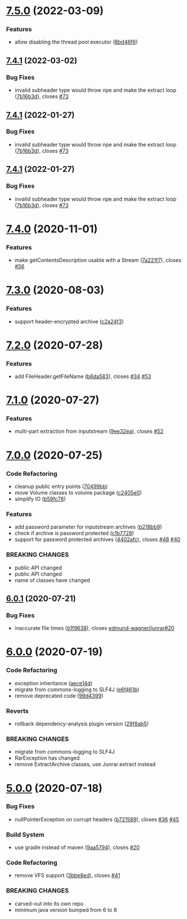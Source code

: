 # [7.5.0](https://github.com/andrebrait/junrar/compare/v7.4.1...v7.5.0) (2022-03-09)


### Features

* allow disabling the thread pool executor ([8bd46f6](https://github.com/andrebrait/junrar/commit/8bd46f693f71f59b8010fb53b6acb0e6bd7e8509))

## [7.4.1](https://github.com/andrebrait/junrar/compare/v7.4.0...v7.4.1) (2022-03-02)


### Bug Fixes

* invalid subheader type would throw npe and make the extract loop ([7b16b3d](https://github.com/andrebrait/junrar/commit/7b16b3d90b91445fd6af0adfed22c07413d4fab7)), closes [#73](https://github.com/andrebrait/junrar/issues/73)

## [7.4.1](https://github.com/junrar/junrar/compare/v7.4.0...v7.4.1) (2022-01-27)


### Bug Fixes

* invalid subheader type would throw npe and make the extract loop ([7b16b3d](https://github.com/junrar/junrar/commit/7b16b3d90b91445fd6af0adfed22c07413d4fab7)), closes [#73](https://github.com/junrar/junrar/issues/73)

## [7.4.1](https://github.com/junrar/junrar/compare/v7.4.0...v7.4.1) (2022-01-27)


### Bug Fixes

* invalid subheader type would throw npe and make the extract loop ([7b16b3d](https://github.com/junrar/junrar/commit/7b16b3d90b91445fd6af0adfed22c07413d4fab7)), closes [#73](https://github.com/junrar/junrar/issues/73)

# [7.4.0](https://github.com/junrar/junrar/compare/v7.3.0...v7.4.0) (2020-11-01)


### Features

* make getContentsDescription usable with a Stream ([7a221f7](https://github.com/junrar/junrar/commit/7a221f7686e79d6d5fbd5fbc7573796b4057119d)), closes [#56](https://github.com/junrar/junrar/issues/56)

# [7.3.0](https://github.com/junrar/junrar/compare/v7.2.0...v7.3.0) (2020-08-03)


### Features

* support header-encrypted archive ([c2a24f3](https://github.com/junrar/junrar/commit/c2a24f3c509c4a10b8a03377e117a50013fdb16b))

# [7.2.0](https://github.com/junrar/junrar/compare/v7.1.0...v7.2.0) (2020-07-28)


### Features

* add FileHeader.getFileName ([b6da583](https://github.com/junrar/junrar/commit/b6da583ffbb861219fe20877fb78bf5092996914)), closes [#34](https://github.com/junrar/junrar/issues/34) [#53](https://github.com/junrar/junrar/issues/53)

# [7.1.0](https://github.com/junrar/junrar/compare/v7.0.0...v7.1.0) (2020-07-27)


### Features

* multi-part extraction from inputstream ([9ee32ea](https://github.com/junrar/junrar/commit/9ee32eafc12436b625c020ac96cd2a4e091af972)), closes [#52](https://github.com/junrar/junrar/issues/52)

# [7.0.0](https://github.com/junrar/junrar/compare/v6.0.1...v7.0.0) (2020-07-25)


### Code Refactoring

* cleanup public entry points ([70499bb](https://github.com/junrar/junrar/commit/70499bb89442098048af183ab3ca77fca0fd92da))
* move Volume classes to volume package ([c2405e0](https://github.com/junrar/junrar/commit/c2405e04e1dbeb06b01dff419189105321d243e5))
* simplify IO ([b59fc78](https://github.com/junrar/junrar/commit/b59fc78f10f9b650d73ad72a60e139adb4dff09e))


### Features

* add password parameter for inputstream archives ([b218bb9](https://github.com/junrar/junrar/commit/b218bb973ae2ddbb59cae7ba7558b7accab70091))
* check if archive is password protected ([c1b7728](https://github.com/junrar/junrar/commit/c1b77289ccfcf36061513ae419cf1770b76c0d57))
* support for password protected archives ([4402afc](https://github.com/junrar/junrar/commit/4402afc0c5a6a53e8dc10956b902f2fe0e960c7e)), closes [#48](https://github.com/junrar/junrar/issues/48) [#40](https://github.com/junrar/junrar/issues/40)


### BREAKING CHANGES

* public API changed
* public API changed
* name of classes have changed

## [6.0.1](https://github.com/junrar/junrar/compare/v6.0.0...v6.0.1) (2020-07-21)


### Bug Fixes

* inaccurate file times ([b1f9638](https://github.com/junrar/junrar/commit/b1f96385ff1738c1488b26968f71413f2a5085d4)), closes [edmund-wagner/junrar#20](https://github.com/edmund-wagner/junrar/issues/20)

# [6.0.0](https://github.com/junrar/junrar/compare/v5.0.0...v6.0.0) (2020-07-19)


### Code Refactoring

* exception inheritance ([aece14d](https://github.com/junrar/junrar/commit/aece14d42ec402e40f6600cbdb576b717a4220bc))
* migrate from commons-logging to SLF4J ([e6f461b](https://github.com/junrar/junrar/commit/e6f461b60875e582ac54ee4b8b3a23744d5d97c0))
* remove deprecated code ([99d4399](https://github.com/junrar/junrar/commit/99d43991023ca8d510663f9816a88c7796f7b210))


### Reverts

* rollback dependency-analysis plugin version ([29f8ab5](https://github.com/junrar/junrar/commit/29f8ab5ac250666823324e7b3ded5f1461b8290d))


### BREAKING CHANGES

* migrate from commons-logging to SLF4J
* RarException has changed
* remove ExtractArchive classes, use Junrar.extract instead

# [5.0.0](https://github.com/junrar/junrar/compare/v4.0.0...v5.0.0) (2020-07-18)


### Bug Fixes

* nullPointerException on corrupt headers ([b721589](https://github.com/junrar/junrar/commit/b721589640bdbf142b5e2daebe5fc0d5c8fab388)), closes [#36](https://github.com/junrar/junrar/issues/36) [#45](https://github.com/junrar/junrar/issues/45)


### Build System

* use gradle instead of maven ([9aa5794](https://github.com/junrar/junrar/commit/9aa579434ed50ee4150c696ba359ac7fa3cb557f)), closes [#20](https://github.com/junrar/junrar/issues/20)


### Code Refactoring

* remove VFS support ([3bbe8ed](https://github.com/junrar/junrar/commit/3bbe8eda39fb7d289bfacfda97169de035112416)), closes [#41](https://github.com/junrar/junrar/issues/41)


### BREAKING CHANGES

* carved-out into its own repo
* minimum java version bumped from 6 to 8

